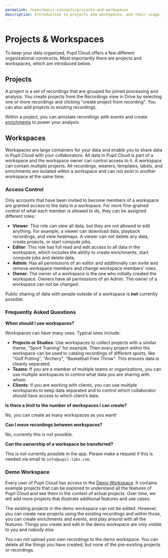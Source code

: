 ```yaml
---
permalink: /neon/basic-concepts/projects-and-workspaces
description: Introduction to projects and workspaces, and their usage in Pupil Cloud.
---
```


# Projects & Workspaces
To keep your data organized, Pupil Cloud offers a few different organizational constructs. Most importantly there are projects and workspaces, which are introduced below.

## Projects
A project is a set of recordings that are grouped for joined processing and analysis. You create projects from the Recordings view in Drive by selecting one or more recordings and clicking "create project from recording". You can also add projects to existing recordings.

Within a project, you can annotate recordings with events and create [enrichments](/neon/enrichments) to power your analysis.

## Workspaces
Workspaces are large containers for your data and enable you to share data in Pupil Cloud with your collaborators. All data in Pupil Cloud is part of a workspace and the workspace owner can control access to it. A workspace can contain multiple projects. All recordings, wearers, templates, labels, and enrichments are isolated within a workspace and can not exist in another workspace at the same time.

### Access Control
Only accounts that have been invited to become members of a workspace are granted access to the data in a workspace. For more fine-grained control of what each member is allowed to do, they can be assigned different roles:

- **Viewer**: This role can view all data, but they are not allowed to edit anything. For example, a viewer can download data, playback recordings, and view heatmaps. A viewer can not delete any data, create projects, or start compute jobs.
- **Editor**: This role has full read and edit access to all data in the workspace, which includes the ability to create enrichments, start compute jobs and delete data.
- **Admin**: Has all permissions of an editor and additionally can invite and remove workspace members and change workspace members' roles.
- **Owner**: The owner of a workspace is the one who initially created the workspace. Owners have all permissions of an Admin. The owner of a workspace can not be changed.

Public sharing of data with people outside of a workspace is **not** currently possible.

### Frequently Asked Questions

**When should I use workspaces?**

Workspaces can have many uses. Typical ones include:
- **Projects or Studies**: Use workspaces to collect projects with a similar theme, "Sport Training" for example. Then every project within the workspace can be used to catalog recordings of different sports, like "Golf Putting", "Archery", "Basketball Free Throw". This ensures data is cleanly separated.
- **Teams**: If you are a member of multiple teams or organizations, you can use multiple workspaces to control what data you are sharing with whom.
- **Clients**: If you are working with clients, you can use multiple workspaces to keep data separated and to control which collaborator should have access to which client’s data.
 
**Is there a limit to the number of workspaces I can create?**

No, you can create as many workspaces as you want!

**Can I move recordings between workspaces?**

No, currently this is not possible.

**Can the ownership of a workspace be transferred?**

This is not currently possible in the app. Please make a request if this is needed via email to `info@pupil-labs.com`.

### Demo Workspace

Every user of Pupil Cloud has access to the [Demo Workspace](https://cloud.pupil-labs.com/workspace/78cddeee-772e-4e54-9963-1cc2f62825f9). It contains example projects that can be explored to understand all the features of Pupil Cloud and see them in the context of actual projects. Over time, we will add more projects that illustrate additional features and use cases.

The existing projects in the demo workspace can not be edited. However, you can create new projects using the existing recordings and within those, you can create enrichments and events, and play around with all the features. Things you create and edit in the demo workspace are only visible to you and nobody else.

You can not upload your own recordings to the demo workspace. You can delete all the things you have created, but none of the pre-existing projects or recordings.
